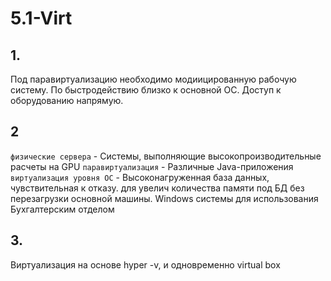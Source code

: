 # 5.1-Virt

## 1. 
Под паравиртуализацию необходимо модиицированную рабочую систему. По быстродействию близко к основной ОС. Доступ к оборудованию напрямую.

## 2
`физические сервера` - Системы, выполняющие высокопроизводительные расчеты на GPU
`паравиртуализация` - Различные Java-приложения 
`виртуализация уровня ОС` - Высоконагруженная база данных, чувствительная к отказу. для увелич количества памяти под БД
без перезагрузки основной машины. Windows системы для использования Бухгалтерским отделом

## 3.
Виртуализация на основе hyper -v, и одновременно virtual box
